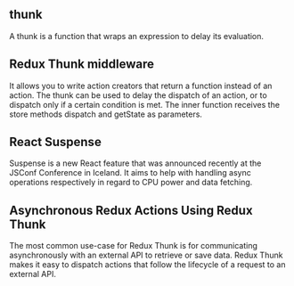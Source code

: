 ## thunk
A thunk is a function that wraps an expression to delay its evaluation.

## Redux Thunk middleware
It allows you to write action creators that return a function instead of an action. The thunk can be used to delay the dispatch of an action, or to dispatch only if a certain condition is met. The inner function receives the store methods dispatch and getState as parameters.

## React Suspense
Suspense is a new React feature that was announced recently at the JSConf Conference in Iceland. It aims to help with handling async operations respectively in regard to CPU power and data fetching.

## Asynchronous Redux Actions Using Redux Thunk
The most common use-case for Redux Thunk is for communicating asynchronously with an external API to retrieve or save data. Redux Thunk makes it easy to dispatch actions that follow the lifecycle of a request to an external API.